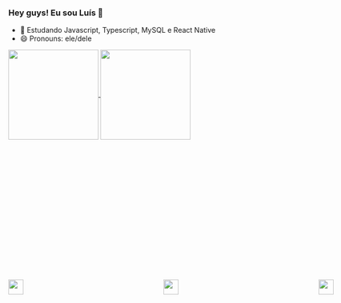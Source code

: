 ### Hey guys! Eu sou Luís 👋

- 🌱 Estudando Javascript, Typescript, MySQL e React Native
- 😄 Pronouns: ele/dele

<a href="https://github.com/anuraghazra/github-readme-stats">
  <img align="center" height=180 src="https://github-readme-stats.vercel.app/api?username=luish87508931&show_icons=true&theme=dracula" />
</a>
<a href="https://github.com/anuraghazra/convoychat">
  <img align="center" height=180em src="https://github-readme-stats.vercel.app/api/top-langs/?username=luish87508931&layout=compact&theme=dracula" />
</a>

<div style="display:flex; gap:20em; margin-top: 20em;">
  <img align="center" height=30em width=30em src="https://cdn.jsdelivr.net/gh/devicons/devicon/icons/javascript/javascript-original.svg" />
  <img align="center" height=30em width=30em src="https://cdn.jsdelivr.net/gh/devicons/devicon/icons/typescript/typescript-original.svg" />
  <img align="center" height=30em width=30em src="https://cdn.jsdelivr.net/gh/devicons/devicon/icons/nodejs/nodejs-original.svg" />
  <img align="center" height=30em width=30em src="https://cdn.jsdelivr.net/gh/devicons/devicon/icons/html5/html5-original.svg" />
  <img align="center" height=30em width=30em src="https://cdn.jsdelivr.net/gh/devicons/devicon/icons/css3/css3-original.svg" />
</div>


